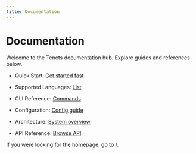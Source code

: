 ```yaml
---
title: Documentation
---
```


# Documentation

Welcome to the Tenets documentation hub. Explore guides and references below.

- Quick Start: [Get started fast](quickstart.md)
- Supported Languages: [List](supported-languages.md)
- CLI Reference: [Commands](CLI.md)
- Configuration: [Config guide](CONFIG.md)
- Architecture: [System overview](ARCHITECTURE.md)

- API Reference: [Browse API](api/index.md)

If you were looking for the homepage, go to [/](./index.md).
